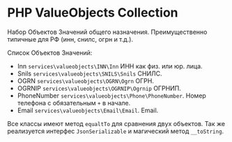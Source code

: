 PHP ValueObjects Collection
==

Набор Объектов Значений общего назначения. 
Преимущественно типичные для РФ (инн, снилс, огрн и т.д.).

Список Объектов Значений:

 - Inn `services\valueobjects\INN\Inn` ИНН как физ. или юр. лица.
 - Snils `services\valueobjects\SNILS\Snils` СНИЛС.
 - OGRN `services\valueobjects\OGRN\Ogrn` ОГРН.
 - OGRNIP `services\valueobjects\OGRNIP\Ogrnip` ОГРНИП.
 - PhoneNumber `services\valueobjects\Phone\PhoneNumber`. Номер телефона с обязательным `+` в начале.
 - Email `services\valueobjects\Email\Email`. Email.
 
 Все классы имеют метод `equaltTo` для сравнения двух объектов.
 Так же реализуется интерфес `JsonSerializable` и магический метод `__toString`.
 